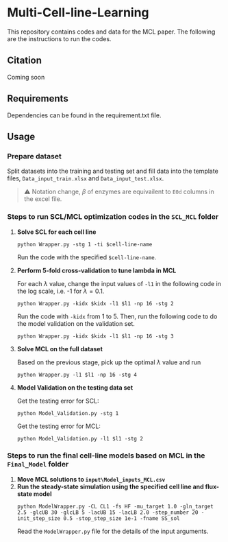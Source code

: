 # Multi-Cell-line-Learning
This repository contains codes and data for the MCL paper. The following are the instructions to run the codes.

## Citation
Coming soon


## Requirements

Dependencies can be found in the requirement.txt file.


## Usage
### Prepare dataset

Split datasets into the training and testing set and fill data into the template files, `Data_input_train.xlsx` and `Data_input_test.xlsx`.
> :warning: Notation change, $\beta$ of enzymes are equivailent to `E0d` columns in the excel file.

### Steps to run SCL/MCL optimization codes in the `SCL_MCL` folder
1. **Solve SCL for each cell line**
   ```
   python Wrapper.py -stg 1 -ti $cell-line-name
   ```
   Run the code with the specified `$cell-line-name`.
2. **Perform 5-fold cross-validation to tune lambda in MCL**

   For each $\lambda$ value, change the input values of `-l1` in the following code in the log scale, i.e. -1 for $\lambda = 0.1$.
   ```
   python Wrapper.py -kidx $kidx -l1 $l1 -np 16 -stg 2
   ```
   Run the code with `-kidx` from 1 to 5. Then, run the following code to do the model validation on the validation set.
   ```
   python Wrapper.py -kidx $kidx -l1 $l1 -np 16 -stg 3
   ```
4. **Solve MCL on the full dataset**
   
   Based on the previous stage, pick up the optimal $\lambda$ value and run 
   ```
   python Wrapper.py -l1 $l1 -np 16 -stg 4
   ```
5. **Model Validation on the testing data set**

   Get the testing error for SCL:
   ```
   python Model_Validation.py -stg 1
   ```

   Get the testing error for MCL:
   ```
   python Model_Validation.py -l1 $l1 -stg 2
   ```
### Steps to run the final cell-line models based on MCL in the `Final_Model` folder
1. **Move MCL solutions to `input\Model_inputs_MCL.csv`**
2. **Run the steady-state simulation using the specified cell line and flux-state model**
   ```
   python ModelWrapper.py -CL CL1 -fs HF -mu_target 1.0 -gln_target 2.5 -glcUB 30 -glcLB 5 -lacUB 15 -lacLB 2.0 -step_number 20 -init_step_size 0.5 -stop_step_size 1e-1 -fname SS_sol
   ```
   Read the `ModelWrapper.py` file for the details of the input arguments.
